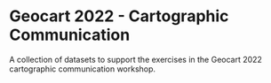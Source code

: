 # Geocart 2022 - Cartographic Communication

A collection of datasets to support the exercises in the Geocart 2022 cartographic communication workshop.